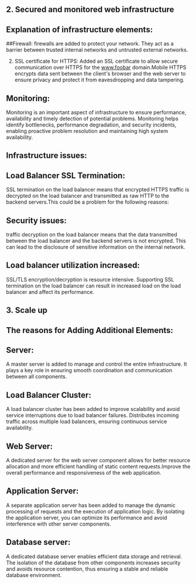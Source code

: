 

## 					2. Secured and monitored web infrastructure

## Explanation of infrastructure elements:

##Firewall:
firewalls are added to protect your network. They act as a barrier between trusted internal networks and untrusted external networks.

2. SSL certificate for HTTPS:
Added an SSL certificate to allow secure communication over HTTPS for the www.foobar domain.Mobile HTTPS encrypts data sent between the client's browser and the web server to ensure privacy and protect it from eavesdropping and data tampering.

## Monitoring:
Monitoring is an important aspect of infrastructure to ensure performance, availability and timely detection of potential problems. Monitoring helps identify bottlenecks, performance degradation, and security incidents, enabling proactive problem resolution and maintaining high system availability.

## Infrastructure issues:

## Load Balancer SSL Termination:
SSL termination on the load balancer means that encrypted HTTPS traffic is decrypted on the load balancer and transmitted as raw HTTP to the backend servers.This could be a problem for the following reasons:

## Security issues:
traffic decryption on the load balancer means that the data transmitted between the load balancer and the backend servers is not encrypted. This can lead to the disclosure of sensitive information on the internal network.

## Load balancer utilization increased:
SSL/TLS encryption/decryption is resource intensive. Supporting SSL termination on the load balancer can result in increased load on the load balancer and affect its performance.

##					 3. Scale up
## The reasons for Adding Additional Elements:

## Server: 
A master server is added to manage and control the entire infrastructure. It plays a key role in ensuring smooth coordination and communication between all components.

## Load Balancer Cluster: 
A load balancer cluster has been added to improve scalability and avoid service interruptions due to load balancer failures. Distributes incoming traffic across multiple load balancers, ensuring continuous service availability.

## Web Server:
  A dedicated server for the web server component allows for better resource allocation and more efficient handling of static content requests.Improve the overall performance and responsiveness of the web application.

## Application Server:
  A separate application server has been added to manage the dynamic processing of requests and the execution of application logic. By isolating the application server, you can optimize its performance and avoid interference with other server components.

## Database server: 
A dedicated database server enables efficient data storage and retrieval. The isolation of the database from other components increases security and avoids resource contention, thus ensuring a stable and reliable database environment.
